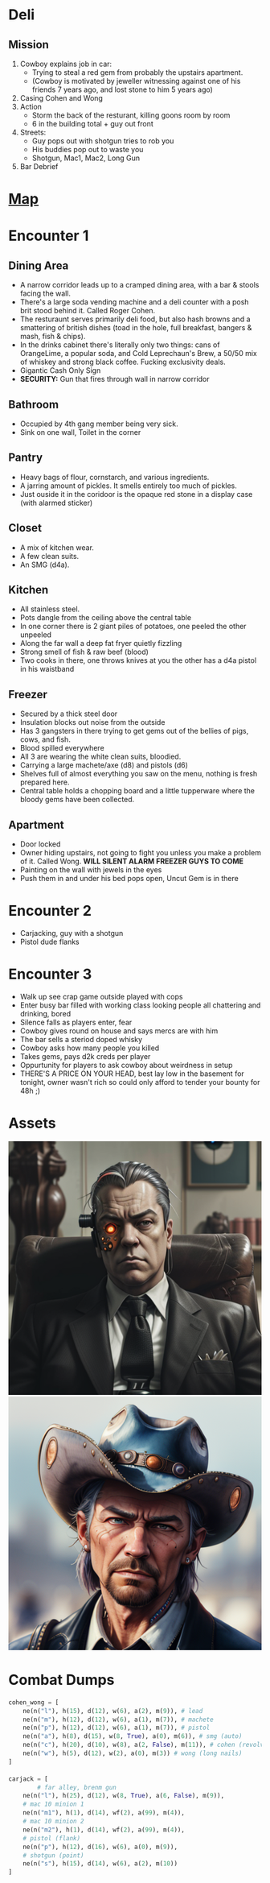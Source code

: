 # Deli
## Mission
1. Cowboy explains job in car:
	- Trying to steal a red gem from probably the upstairs apartment.
	- (Cowboy is motivated by jeweller witnessing against one of his friends 7 years ago, and lost stone to him 5 years ago)
2. Casing
 Cohen and Wong
3. Action
	- Storm the back of the resturant, killing goons room by room
	- 6 in the building total + guy out front
4. Streets:
	- Guy pops out with shotgun tries to rob you
	- His buddies pop out to waste you
	- Shotgun, Mac1, Mac2, Long Gun
5. Bar Debrief


# [Map](https://excalidraw.com/#json=xgMIIPRl_JF1cCs1ob_dr,m9zYhlCSyjqThV65g_NFsg)
# Encounter 1

## Dining Area
- A narrow corridor leads up to a cramped dining area, with a bar & stools facing the wall.
- There's a large soda vending machine and a deli counter with a posh brit stood behind it. Called Roger Cohen.
- The resturaunt serves primarily deli food, but also hash browns and a smattering of british dishes (toad in the hole, full breakfast, bangers & mash, fish & chips). 
- In the drinks cabinet there's literally only two things: cans of OrangeLime, a popular soda, and Cold Leprechaun's Brew, a 50/50 mix of whiskey and strong black coffee. Fucking exclusivity deals.
- Gigantic Cash Only Sign
- **SECURITY:** Gun that fires through wall in narrow corridor

## Bathroom
- Occupied by 4th gang member being very sick.
- Sink on one wall, Toilet in the corner

## Pantry
- Heavy bags of flour, cornstarch, and various ingredients.
- A jarring amount of pickles. It smells entirely too much of pickles.
- Just ouside it in the coridoor is the opaque red stone in a display case (with alarmed sticker)

## Closet
- A mix of kitchen wear. 
- A few clean suits. 
- An SMG (d4a). 

## Kitchen
- All stainless steel. 
- Pots dangle from the ceiling above the central table
- In one corner there is 2 giant piles of potatoes, one peeled the other unpeeled
- Along the far wall a deep fat fryer quietly fizzling
- Strong smell of fish & raw beef (blood)
- Two cooks in there, one throws knives at you the other has a d4a pistol in his waistband

## Freezer
- Secured by a thick steel door
- Insulation blocks out noise from the outside
- Has 3 gangsters in there trying to get gems out of the bellies of pigs, cows, and fish.
- Blood spilled everywhere
- All 3 are wearing the white clean suits, bloodied. 
- Carrying a large machete/axe (d8) and pistols (d6)
- Shelves full of almost everything you saw on the menu, nothing is fresh prepared here.
- Central table holds a chopping board and a little tupperware where the bloody gems have been collected.

## Apartment
- Door locked
- Owner hiding upstairs, not going to fight you unless you make a problem of it. Called Wong. **WILL SILENT ALARM FREEZER GUYS TO COME**
- Painting on the wall with jewels in the eyes
- Push them in and under his bed pops open, Uncut Gem is in there

# Encounter 2
- Carjacking, guy with a shotgun
- Pistol dude flanks

# Encounter 3
- Walk up see crap game outside played with cops
- Enter busy bar filled with working class looking people all chattering and drinking, bored
- Silence falls as players enter, fear
- Cowboy gives round on house and says mercs are with him
- The bar sells a steriod doped whisky
- Cowboy asks how many people you killed
- Takes gems, pays d2k creds per player
- Oppurtunity for players to ask cowboy about weirdness in setup
- THERE'S A PRICE ON YOUR HEAD, best lay low in the basement for tonight, owner wasn't rich so could only afford to tender your bounty for 48h
;)

# Assets 
![manager](https://github.com/WayfaringBloke/dnd/blob/main/assets/m1/manager.png?raw=true)![Ronald](https://github.com/WayfaringBloke/dnd/blob/main/assets/rnpc/Ronald.png?raw=true)
# Combat Dumps
```py
cohen_wong = [
    ne(n("l"), h(15), d(12), w(6), a(2), m(9)), # lead
    ne(n("m"), h(12), d(12), w(6), a(1), m(7)), # machete
    ne(n("p"), h(12), d(12), w(6), a(1), m(7)), # pistol
    ne(n("a"), h(8), d(15), w(8, True), a(0), m(6)), # smg (auto)
    ne(n("c"), h(20), d(10), w(8), a(2, False), m(11)), # cohen (revolver)
    ne(n("w"), h(5), d(12), w(2), a(0), m(3)) # wong (long nails)
]

carjack = [
		# far alley, brenm gun
    ne(n("l"), h(25), d(12), w(8, True), a(6, False), m(9)), 
    # mac 10 minion 1
    ne(n("m1"), h(1), d(14), wf(2), a(99), m(4)),
    # mac 10 minion 2
    ne(n("m2"), h(1), d(14), wf(2), a(99), m(4)),
    # pistol (flank)
    ne(n("p"), h(12), d(16), w(6), a(0), m(9)),
    # shotgun (point)
    ne(n("s"), h(15), d(14), w(6), a(2), m(10))
]
```
<!--stackedit_data:
eyJoaXN0b3J5IjpbMjAyODc2NzI0Myw0Njg5ODI2NjMsLTkzMT
g3ODk2NCw3NjE3NDI0MCwyMDE0OTIzNzE3LC0xNzIxMzQxNTA4
LC0xMzk3MDMzOTUyLC05NDM2MDY3OTUsLTExNzA5NzQ1ODAsLT
IwNjcxNTA0NTAsNzc4OTYyODE4LDE5NTEyODI1MzEsMTI4MzE5
MjMzMCwtMTMzMjc1Mzk1NCwtMTc2MzYxMzYwOCwtMTAzNjU0MT
A4NywxOTgxMzk4NTc3LDE0NzU3MDE2ODgsLTcwNzI4MjI4Niwt
MTY5MjA0NzY4M119
-->